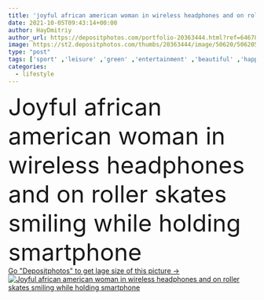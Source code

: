 ```yaml
---
title: 'joyful african american woman in wireless headphones and on roller skates smiling while holding smartphone'
date: 2021-10-05T09:43:14+00:00
author: HayDmitriy
author_url: https://depositphotos.com/portfolio-20363444.html?ref=64678756
image: https://st2.depositphotos.com/thumbs/20363444/image/50620/506205086/api_thumb_450.jpg?forcejpeg=true
type: "post"
tags: ['sport' ,'leisure' ,'green' ,'entertainment' ,'beautiful' ,'happy' ,'season' ,'smiling' ,'summer' ,'grass' ,'outdoors' ,'cheerful' ,'hobby' ,'brunette' ,'technology' ,'sit' ,'emotion' ,'rest' ,'stylish' ,'hold' ,'woman' ,'cellphone' ,'device' ,'mobile' ,'phone' ,'wireless' ,'lifestyle' ,'curly' ,'joyful' ,'street' ,'trendy' ,'headphones' ,'sunglasses' ,'attractive' ,'outside' ,'shorts' ,'asphalt' ,'fashionable' ,'smartphone' ,'one person' ,'young adult' ,'black woman' ,'african american' ,'roller skates' ,'Crop Top' ]
categories: 
  - lifestyle
---
```

<div aling="center">
            <font size="60"> Joyful african american woman in wireless headphones and on roller skates smiling while holding smartphone</font>   
</div>
<div>
    <a href='https://depositphotos.com/506205086/stock-photo-joyful-african-american-woman-wireless.html?ref=64678756' target=_blank > Go "Depositphotos" to get lage size of this picture ->
        <img href='https://depositphotos.com/506205086/stock-photo-joyful-african-american-woman-wireless.html?ref=64678756' src='https://st2.depositphotos.com/20363444/50620/i/950/depositphotos_506205086-stock-photo-joyful-african-american-woman-wireless.jpg?forcejpeg=true' alt='Joyful african american woman in wireless headphones and on roller skates smiling while holding smartphone' >
    </a>
</div>
